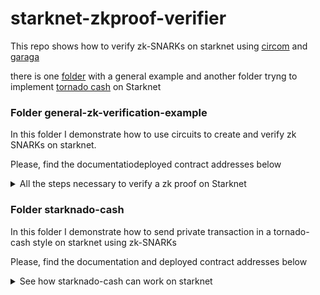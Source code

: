 # starknet-zkproof-verifier

This repo shows how to verify zk-SNARKs on starknet using [circom](https://docs.circom.io/) and [garaga](https://felt.gitbook.io/garaga)

there is one [folder](https://github.com/fabriziogianni7/starknet-zkproof-verifier/tree/master/general-zk-verification-example) with a general example and another folder tryng to implement [tornado cash](https://github.com/tornadocash) on Starknet

### Folder general-zk-verification-example

In this folder I demonstrate how to use circuits to create and verify zk SNARKs on starknet.

Please, find the documentatiodeployed contract addresses below

<details>
<summary>All the steps necessary to verify a zk proof on Starknet</summary>

> For Nethermind team: addresses of the deployed contracts

> Verifier [0x05a45ee09946804dfe21c3da0448cd9efcd6971d3eed4efacc866e17f1d38f2d](https://sepolia.voyager.online/contract/0x05a45ee09946804dfe21c3da0448cd9efcd6971d3eed4efacc866e17f1d38f2d)

## create a circuit:

create a file called multiplier.circom with the following code:

```c++
pragma circom 2.0.0;

/_This circuit template checks that c is the multiplication of a and b._/

template Multiplier2 () {

// Declaration of signals.
 signal input a;
 signal input b;
 signal output c;

// Constraints.
 c <== a \* b;
}

component main = Multiplier2();

```

then compile it

```bash
circom multiplier.circom --r1cs --wasm --sym --c
```

generate witness (the witness is set of inputs, intermediate signals, and output):

```bash
cd multiplier_js && node generate_witness.js multiplier.wasm input.json witness.wtns
```

we'll use the witness to generate the actual proof

### trusted setup:

powers of tau:

```bash
snarkjs powersoftau new bn128 12 pot12_0000.ptau -v
```

ceremony:

```bash
snarkjs powersoftau contribute pot12_0000.ptau pot12_0001.ptau --name="First contribution" -v
```

phase 2:

```bash
snarkjs powersoftau prepare phase2 pot12_0001.ptau pot12_final.ptau -v
```

generating .zkey

```bash
snarkjs groth16 setup multiplier.r1cs pot12_final.ptau multiplier_0000.zkey
```

contributing to phase 2 of ceremony:

```bash
snarkjs zkey contribute multiplier_0000.zkey multiplier_0001.zkey --name="1st Contributor Name" -v
```

export verification key:

```bash
snarkjs zkey export verificationkey multiplier_0001.zkey verification_key.json
```

once the witness is computed and the trusted setup is already executed, we can generate a zk-proof associated to the circuit and the witness:
(copy witness.wtns to from multiplier_js folder)

```bash
snarkjs groth16 prove multiplier_0001.zkey witness.wtns proof.json public.json
```

## Verify proof on Starknet

### Install Garaga

install garaga:

> to install garaga, follow these steps: https://github.com/keep-starknet-strange/garaga?tab=readme-ov-file#quickstart--deploying-a-snark-verifier-on-starknet

generate verifier contracts

```bash
garaga gen --vk verification_key.json --system groth16
```

## use sepolia to deploy the verifier

export starknet rpc

```bash
export STARKNET_RPC="https://starknet-sepolia.public.blastapi.io/rpc/v0_7"
```

compile contracts

```bash
scarb build
```

deploy new account account

```bash
starkli signer keystore new keystore.json # do it if you don't have a keystore yet
export STARKNET_KEYSTORE="/path/to/keysore/keystore.json"
starkli account oz init account.json
starkli account deploy account.json

```

> you need to send money to the new deployed account, in order to declare and deploy the contract

declare contract:

```bash
starknet-verifier % starkli declare target/dev/starknet_verifier_Groth16VerifierBN254.contract_class.json --compiler-version 2.7.1 --account account.json --max-fee-raw 28933655926062819
#class hash: 0x06b7a9973d468fe9cd9fcd2548d04a0acf1b2656ead771ebc2a1d4efda60adbe
```

deploy contract:

```bash
starkli deploy 0x06b7a9973d468fe9cd9fcd2548d04a0acf1b2656ead771ebc2a1d4efda60adbe
# deployed: 0x05a45ee09946804dfe21c3da0448cd9efcd6971d3eed4efacc866e17f1d38f2d
```

generate calldata (verify proof):

```bash
garaga verify-onchain --system groth16 --contract-address 0x05a45ee09946804dfe21c3da0448cd9efcd6971d3eed4efacc866e17f1d38f2d --vk verification_key.json --proof proof.json --public-inputs public.json --env-file .secrets --network sepolia
```

</details>

### Folder starknado-cash

In this folder I demonstrate how to send private transaction in a tornado-cash style on starknet using zk-SNARKs

Please, find the documentation and deployed contract addresses below

<details>
<summary>See how starknado-cash can work on starknet</summary>

# starknado cash

> For Nethermind team: addresses of the deployed contracts

> Verifier [0x03fccef14896283163799b884d2aa2ca85af2b84c012bf99cccfe6cbc4ef3c17](https://sepolia.voyager.online/contract/0x03fccef14896283163799b884d2aa2ca85af2b84c012bf99cccfe6cbc4ef3c17)

> Pool [0x0239d646891ee20f88e3f611f8acb627cf3a2195893b423ba2da6a021bf0a6bc](https://sepolia.voyager.online/contract/0x0239d646891ee20f88e3f611f8acb627cf3a2195893b423ba2da6a021bf0a6bc#accountCalls)

If you already have garaga installed, you can proceed with starknado-cash

<details>
<summary>Compiling the circuit (It's similar to the process described in the section above)</summary>

```c++
pragma circom 2.0.0;

include "circomlib/circuits/poseidon.circom";

template Withdraw() {
    // Inputs
    signal input commitmentHash;     // Commitment stored on-chain
    signal input nullifier;          // User's secret (nullifier)

    // Output
    signal output validWithdrawal;   // Output whether the withdrawal is valid

    // Constraints
    // Instantiate the Poseidon hash function component
    signal computedCommitment;
    component poseidon = Poseidon(1);  // Poseidon with 1 input signal

    // Feed the nullifier to the Poseidon hash function
    poseidon.inputs[0] <== nullifier;

    // Get the computed commitment (output from Poseidon hash)
    computedCommitment <== poseidon.out;

    // Ensure the computed commitment matches the on-chain commitment
    signal difference;
    difference <== computedCommitment - commitmentHash;

    // Check if difference is zero by using a quadratic constraint
    validWithdrawal <== 1 - difference * difference;  // If difference is 0, validWithdrawal will be 1
}

component main {public [commitmentHash]} = Withdraw();

```

## compile circuit:

`circom withdraw.circom --r1cs --wasm --sym --c`

## generate witness (set of inputs, intermediate signals, and output):

access folder with generated files (go here to generate hash https://poseidon-hash.online/)
`cd withdraw_js`
`node generate_witness.js withdraw.wasm input.json witness.wtns`

we'll use the witness to generate the actual proof

we need a trusted setup: (go back 1 folder)

## powers of tau

`snarkjs powersoftau new bn128 12 pot12_0000.ptau -v`

## ceremony

`snarkjs powersoftau contribute pot12_0000.ptau pot12_0001.ptau --name="First contribution" -v`

## phase 2

`snarkjs powersoftau prepare phase2 pot12_0001.ptau pot12_final.ptau -v`

## generating .zkey

`snarkjs groth16 setup withdraw.r1cs pot12_final.ptau withdraw_0000.zkey`

## contributing to phase 2 of ceremony

`snarkjs zkey contribute withdraw_0000.zkey withdraw_0001.zkey --name="1st Contributor Name" -v`

## export verification key:

`snarkjs zkey export verificationkey withdraw_0001.zkey verification_key.json`

## generate zk proof

once the witness is computed and the trusted setup is already executed, we can generate a zk-proof associated to the circuit and the witness:
(copy witness.wtns to from multiplier_js folder)
`snarkjs groth16 prove withdraw_0001.zkey witness.wtns proof.json public.json`

</details>

## generate verifier

```bash
garaga gen --vk verification_key.json --system groth16
cd to the generated cairo project
scarb build
```

## declare and deploy verifier

```bash
starkli declare target/dev/starknado_zk_2_Groth16VerifierBN254.contract_class.json --compiler-version 2.7.1 --account account.json --max-fee-raw 22195018311634378 --keystore keystore.json
#class hash: 0x07ec0b2aa08e4cd748ae9aaba879836484e4b2c8d8834e46ca5bef321f9d37c3
```

```bash
starkli deploy 0x07ec0b2aa08e4cd748ae9aaba879836484e4b2c8d8834e46ca5bef321f9d37c3 --account account.json --keystore keystore.json`
#deployed address: 0x03fccef14896283163799b884d2aa2ca85af2b84c012bf99cccfe6cbc4ef3c17
```

```bash
cd ..
garaga verify-onchain --system groth16 --contract-address 0x03fccef14896283163799b884d2aa2ca85af2b84c012bf99cccfe6cbc4ef3c17 --vk verification_key.json --proof proof.json --public-inputs public.json --env-file .secrets --network sepolia
```

## declare and deploy pool contract

declare:

```bash
starkli declare target/dev/starknado_zk_2_Pool.contract_class.json --account account.json --keystore keystore.json
#class hash: 0x004dd2b672cac7e7fb91f96eb272faf86e81254c80ea763f5d72d583e6d3753d
```

deploy:

```bash
#class hash, token address-I use STRK,verifier contract
starkli deploy 0x004dd2b672cac7e7fb91f96eb272faf86e81254c80ea763f5d72d583e6d3753d 0x04718f5a0Fc34cC1AF16A1cdee98fFB20C31f5cD61D6Ab07201858f4287c938D 0x03fccef14896283163799b884d2aa2ca85af2b84c012bf99cccfe6cbc4ef3c17 --account account.json --keystore keystore.json
#contract deployed!!!
#0x0239d646891ee20f88e3f611f8acb627cf3a2195893b423ba2da6a021bf0a6bc
```

## generate calldata

You need to run this script: https://github.com/keep-starknet-strange/garaga/blob/main/hydra/garaga/starknet/groth16_contract_generator/calldata.py

## call deposit

```bash
starkli invoke 0x0239d646891ee20f88e3f611f8acb627cf3a2195893b423ba2da6a021bf0a6bc deposit <YOUR_COMMITMEN_HASH> <YOUR_GEN_CALLDATA> 1 -account account.json --keystore keystore.json
```

## call withdraw

commitmenthash: Span<felt252>, amount: u256, secret: felt252

```bash
starkli invoke 0x0239d646891ee20f88e3f611f8acb627cf3a2195893b423ba2da6a021bf0a6bc withdraw  <YOUR_GEN_CALLDATA>  1 <YOUR_COMMITMEN_HASH>  -account account.json --keystore keystore.json
```

</details>
